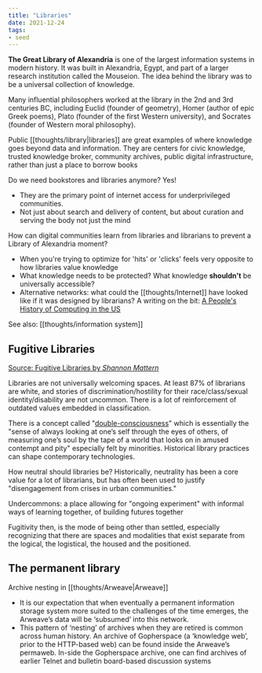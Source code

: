 ```yaml
---
title: "Libraries"
date: 2021-12-24
tags:
- seed
---
```


**The Great Library of Alexandria** is one of the largest information systems in modern history. It was built in Alexandria, Egypt, and part of a larger research institution called the Mouseion. The idea behind the library was to be a universal collection of knowledge.

Many influential philosophers worked at the library in the 2nd and 3rd centuries BC, including Euclid (founder of geometry), Homer (author of epic Greek poems), Plato (founder of the first Western university), and Socrates (founder of Western moral philosophy).

Public [[thoughts/library|libraries]] are great examples of where knowledge goes beyond data and information. They are centers for civic knowledge, trusted knowledge broker, community archives, public digital infrastructure, rather than just a place to borrow books

Do we need bookstores and libraries anymore? Yes!

- They are the primary point of internet access for underprivileged communities.
- Not just about search and delivery of content, but about curation and serving the body not just the mind

How can digital communities learn from libraries and librarians to prevent a Library of Alexandria moment?
- When you're trying to optimize for 'hits' or 'clicks' feels very opposite to how libraries value knowledge
- What knowledge needs to be protected? What knowledge **shouldn't** be universally accessible?
- Alternative networks: what could the [[thoughts/Internet]] have looked like if it was designed by librarians? A writing on the bit: [A People's History of Computing in the US](http://joyrankin.com/phcus)

See also: [[thoughts/information system]]

## Fugitive Libraries
[Source: Fugitive Libraries by *Shannon Mattern*](https://placesjournal.org/article/fugitive-libraries)

Libraries are not universally welcoming spaces. At least 87% of librarians are white, and stories of discrimination/hostility for their race/class/sexual identity/disability are not uncommon. There is a lot of reinforcement of outdated values embedded in classification.

There is a concept called "[double-consciousness](thoughts/double-consciousness.md)" which is essentially the "sense of always looking at one’s self through the eyes of others, of measuring one’s soul by the tape of a world that looks on in amused contempt and pity" especially felt by minorities. Historical library practices can shape contemporary technologies.

How neutral should libraries be? Historically, neutrality has been a core value for a lot of librarians, but has often been used to justify "disengagement from crises in urban communities."

Undercommons: a place allowing for "ongoing experiment" with informal ways of learning together, of building futures together

Fugitivity then, is the mode of being other than settled, especially recognizing that there are spaces and modalities that exist separate from the logical, the logistical, the housed and the positioned.

## The permanent library
Archive nesting in [[thoughts/Arweave|Arweave]]

- It is our expectation that when eventually a permanent information storage system more suited to the challenges of the time emerges, the Arweave’s data will be ‘subsumed’ into this network.
- This pattern of ‘nesting’ of archives when they are retired is common across human history. An archive of Gopherspace (a ‘knowledge web’, prior to the HTTP-based web) can be found inside the Arweave’s permaweb. In-side the Gopherspace archive, one can find archives of earlier Telnet and bulletin board-based discussion systems